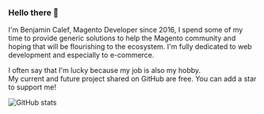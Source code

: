 <h3>Hello there 👋</h3>

I'm Benjamin Calef, Magento Developer since 2016, I spend some of my time to provide generic solutions to help the Magento community and hoping that will be flourishing to the ecosystem.
I'm fully dedicated to web development and especially to e-commerce. 

I often say that I'm lucky because my job is also my hobby.<br>
My current and future project shared on GitHub are free. You can add a star to support me!


![GitHub stats](https://github-readme-stats.vercel.app/api?username=zepgram&show_icons=true&theme=dark&hide=contribs&custom_title=Zepgram's%20%GitHub%20%stats)
